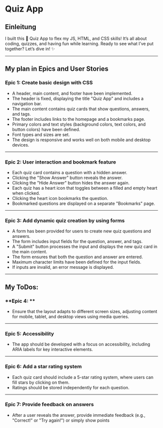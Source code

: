 
# Quiz App

## Einleitung

I built this 🧠 Quiz App to flex my JS, HTML, and CSS skills! It’s all about coding, quizzes, and having fun while learning. Ready to see what I’ve put together? Let’s dive in! ✨

---

## My plan in Epics and User Stories

### **Epic 1: Create basic design with CSS**
- A header, main content, and footer have been implemented.
- The header is fixed, displaying the title "Quiz App" and includes a navigation bar.
- The main content contains quiz cards that show questions, answers, and tags.
- The footer includes links to the homepage and a bookmarks page.
- Primary colors and text styles (background colors, text colors, and button colors) have been defined.
- Font types and sizes are set.
- The design is responsive and works well on both mobile and desktop devices.

---

### **Epic 2: User interaction and bookmark feature**

- Each quiz card contains a question with a hidden answer.
- Clicking the "Show Answer" button reveals the answer.
- Clicking the "Hide Answer" button hides the answer again.
- Each quiz has a heart icon that toggles between a filled and empty heart when clicked.
- Clicking the heart icon bookmarks the question.
- Bookmarked questions are displayed on a separate "Bookmarks" page.


---

### **Epic 3: Add dynamic quiz creation by using forms**

- A form has been provided for users to create new quiz questions and answers.
- The form includes input fields for the question, answer, and tags.
- A "Submit" button processes the input and displays the new quiz card in the main content.
- The form ensures that both the question and answer are entered.
- Maximum character limits have been defined for the input fields.
- If inputs are invalid, an error message is displayed.

---
## My ToDos:

### **Epic 4: **
- Ensure that the layout adapts to different screen sizes, adjusting content for mobile, tablet, and desktop views using media queries.

---

### **Epic 5: Accessibility**
- The app should be developed with a focus on accessibility, including ARIA labels for key interactive elements.

---

### **Epic 6: Add a star rating system**
- Each quiz card should include a 5-star rating system, where users can fill stars by clicking on them.
- Ratings should be stored independently for each question.

---

### **Epic 7: Provide feedback on answers**
- After a user reveals the answer, provide immediate feedback (e.g., "Correct!" or "Try again!") or simply show points
